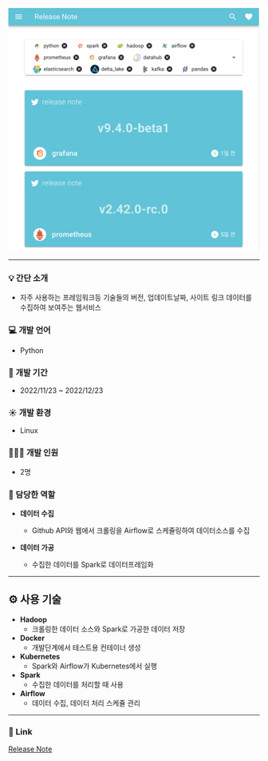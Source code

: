 ![Screenshot 2023-02-01 오후 4.23.11.png](https://github.com/hubjh/release-note/blob/master/Screenshot%202023-02-01%20%E1%84%8B%E1%85%A9%E1%84%92%E1%85%AE%204.23.11.png)

---

### 💡 간단 소개

- 자주 사용하는 프레임워크등 기술들의 버전, 업데이트날짜, 사이트 링크 데이터를 수집하여 보여주는 웹서비스

### 💻 개발 언어

- Python

### 📆 개발 기간

- 2022/11/23 ~ 2022/12/23

### ☀️ 개발 환경

- Linux

### 👨🏻‍💻 개발 인원

- 2명

### 🔧 담당한 역할

- **데이터 수집**
    - Github API와 웹에서 크롤링을 Airflow로 스케쥴링하여 데이터소스를 수집

- **데이터 가공**
    - 수집한 데이터를 Spark로 데이터프레임화
    

---

## ⚙️ 사용 기술

- **Hadoop**
    - 크롤링한 데이터 소스와 Spark로 가공한 데이터 저장
- **Docker**
    - 개발단계에서 테스트용 컨테이너 생성
- **Kubernetes**
    - Spark와 Airflow가 Kubernetes에서 실행
- **Spark**
    - 수집한 데이터를 처리할 때 사용
- **Airflow**
    - 데이터 수집, 데이터 처리 스케쥴 관리

---

### 🔗 Link

[Release Note](http://15.164.106.168/?products=python,hive,spark,hadoop,airflow,prometheus,grafana,datahub,elasticsearch,delta_lake,kafka,pandas,graphql-js,rails,react,tailwind,mobx,vuex,node,django,rabbitmq,kubernetes,gatsby,tableau,flask,fastapi,seaborn,queryme,storybook,vue,express,recoil,springboot,redux,grpc,nuxt,celery,mybatis,matplotlib,angular,next,redash,nest,laravel,liquibase,emotion,spring,powerbi,numpy)
